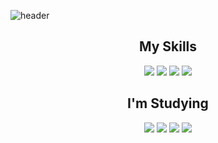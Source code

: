 ![header](https://capsule-render.vercel.app/api?type=waving&color=gradient&width=100%&height=200&section=header&text=Jongseong%20Kim&fontSize=50&fontColor=fff&fontAlignY=35&animation=twinkling)

## <div align=center>My Skills</div>

<div align=center><img src="https://img.shields.io/badge/HTML-E34F26?style=flat-square&logo=HTML5&logoColor=white"/>    <img src="https://img.shields.io/badge/CSS-1572B6?style=flat-square&logo=CSS3&logoColor=white"/>    <img src="https://img.shields.io/badge/JavaScript-F7DF1E?style=flat-square&logo=JavaScript&logoColor=black"/>    <img src="https://img.shields.io/badge/JQuery-0769AD?style=flat-square&logo=JQuery&logoColor=white"/></div>

## <div align=center>I'm Studying</div>
<div align=center><img src="https://img.shields.io/badge/Node.js-339933?style=flat-square&logo=Node.js&logoColor=white"/>    <img src="https://img.shields.io/badge/Bootstrap-7952B3?style=flat-square&logo=Bootstrap&logoColor=white"/>    <img src="https://img.shields.io/badge/MongoDB-47A248?style=flat-square&logo=MongoDB&logoColor=white"/>    <img src="https://img.shields.io/badge/MySQL-4479A1?style=flat-square&logo=MySQL&logoColor=white"/></div>

<!-- 뷰 -->
<!-- <img src="https://img.shields.io/badge/Vue.js-4FC08D?style=flat-square&logo=Vue.js&logoColor=white"/> -->
<!-- 뷰티파이 -->
<!-- <img src="https://img.shields.io/badge/Vuetify-1867C0?style=flat-square&logo=Vuetify&logoColor=white"/> -->
<!-- 파이어베이스 -->
<!-- <img src="https://img.shields.io/badge/Firebase-FFCA28?style=flat-square&logo=Firebase&logoColor=black"/> -->
<!-- SASS -->
<!-- <img src="https://img.shields.io/badge/Sass-CC6699?style=flat-square&logo=Sass&logoColor=white"/> -->
<!-- 웹팩 -->
<!-- <img src="https://img.shields.io/badge/Webpack-8DD6F9?style=flat-square&logo=Webpack&logoColor=black"/> -->
<!-- 타입스크립트 -->
<!-- <img src="https://img.shields.io/badge/TypeScript-3178C6?style=flat-square&logo=TypeScript&logoColor=white"/> -->
